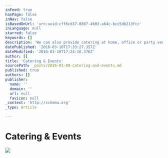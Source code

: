 ```yaml
---
inFeed: true
hasPage: false
inNav: false
isBasedOnUrl: 'urn:uuid:cff6cd37-0887-4603-a64c-bcc5db213fcc'
inLanguage: null
starred: false
keywords: []
description: 'We can also provide catering at home, office or party venues. Just call or email us with your specific requests.'
datePublished: '2016-03-10T17:33:27.357Z'
dateModified: '2016-03-10T17:24:16.376Z'
author: []
title: 'Catering & Events'
sourcePath: _posts/2016-03-09-catering-and-events.md
published: true
authors: []
publisher:
  name: ''
  domain: ''
  url: null
  favicon: null
_context: 'http://schema.org'
_type: Article

---
```

# Catering & Events
![](https://the-grid-user-content.s3-us-west-2.amazonaws.com/814a518a-d920-4827-9a41-1165792ba8ad.png)